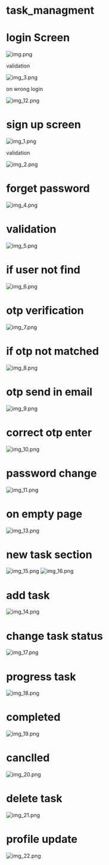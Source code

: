 # task_managment

# login Screen

![img.png](img.png)

validation

![img_3.png](img_3.png)

on wrong login

![img_12.png](img_12.png)

# sign up screen

![img_1.png](img_1.png)

validation

![img_2.png](img_2.png)


# forget password

![img_4.png](img_4.png)

# validation

![img_5.png](img_5.png)

# if user not find

![img_6.png](img_6.png)

# otp verification

![img_7.png](img_7.png)

# if otp not matched

![img_8.png](img_8.png)

# otp send in email 

![img_9.png](img_9.png)

# correct otp enter

![img_10.png](img_10.png)

# password change

![img_11.png](img_11.png)


# on empty page

![img_13.png](img_13.png)


# new task section

![img_15.png](img_15.png)
![img_16.png](img_16.png)


# add task 

![img_14.png](img_14.png)

# change task status

![img_17.png](img_17.png)

# progress task

![img_18.png](img_18.png)

# completed

![img_19.png](img_19.png)


# canclled

![img_20.png](img_20.png)


# delete task

![img_21.png](img_21.png)

# profile update

![img_22.png](img_22.png)